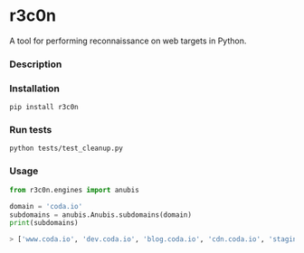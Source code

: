 # r3c0n
A tool for performing reconnaissance on web targets in Python.

### Description

### Installation
```
pip install r3c0n
```

### Run tests
```
python tests/test_cleanup.py 
```

### Usage
```python
from r3c0n.engines import anubis

domain = 'coda.io'
subdomains = anubis.Anubis.subdomains(domain)
print(subdomains)

> ['www.coda.io', 'dev.coda.io', 'blog.coda.io', 'cdn.coda.io', 'staging.coda.io', 'help.coda.io', 'data.coda.io', 'go.coda.io', 'community.coda.io', 'status.coda.io', 'auth.coda.io', 'bounce.coda.io']
```
